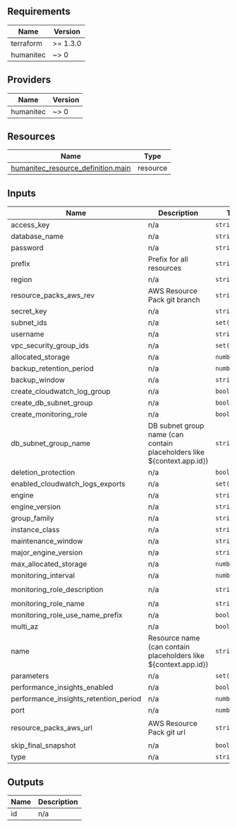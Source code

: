 <!-- BEGIN_TF_DOCS -->
## Requirements

| Name | Version |
|------|---------|
| terraform | >= 1.3.0 |
| humanitec | ~> 0 |

## Providers

| Name | Version |
|------|---------|
| humanitec | ~> 0 |

## Resources

| Name | Type |
|------|------|
| [humanitec_resource_definition.main](https://registry.terraform.io/providers/humanitec/humanitec/latest/docs/resources/resource_definition) | resource |

## Inputs

| Name | Description | Type | Default | Required |
|------|-------------|------|---------|:--------:|
| access\_key | n/a | `string` | n/a | yes |
| database\_name | n/a | `string` | n/a | yes |
| password | n/a | `string` | n/a | yes |
| prefix | Prefix for all resources | `string` | n/a | yes |
| region | n/a | `string` | n/a | yes |
| resource\_packs\_aws\_rev | AWS Resource Pack git branch | `string` | n/a | yes |
| secret\_key | n/a | `string` | n/a | yes |
| subnet\_ids | n/a | `set(string)` | n/a | yes |
| username | n/a | `string` | n/a | yes |
| vpc\_security\_group\_ids | n/a | `set(string)` | n/a | yes |
| allocated\_storage | n/a | `number` | `20` | no |
| backup\_retention\_period | n/a | `number` | `1` | no |
| backup\_window | n/a | `string` | `null` | no |
| create\_cloudwatch\_log\_group | n/a | `bool` | `false` | no |
| create\_db\_subnet\_group | n/a | `bool` | `true` | no |
| create\_monitoring\_role | n/a | `bool` | `true` | no |
| db\_subnet\_group\_name | DB subnet group name (can contain placeholders like ${context.app.id}) | `string` | `""` | no |
| deletion\_protection | n/a | `bool` | `false` | no |
| enabled\_cloudwatch\_logs\_exports | n/a | `set(string)` | `[]` | no |
| engine | n/a | `string` | `"postgres"` | no |
| engine\_version | n/a | `string` | `"14"` | no |
| group\_family | n/a | `string` | `"postgres14"` | no |
| instance\_class | n/a | `string` | `"db.t4g.large"` | no |
| maintenance\_window | n/a | `string` | `null` | no |
| major\_engine\_version | n/a | `string` | `"14"` | no |
| max\_allocated\_storage | n/a | `number` | `100` | no |
| monitoring\_interval | n/a | `number` | `60` | no |
| monitoring\_role\_description | n/a | `string` | `"Monitoring role for RDS basic cluster"` | no |
| monitoring\_role\_name | n/a | `string` | `"rds-basic-monitoring-role"` | no |
| monitoring\_role\_use\_name\_prefix | n/a | `bool` | `true` | no |
| multi\_az | n/a | `bool` | `true` | no |
| name | Resource name (can contain placeholders like ${context.app.id}) | `string` | `""` | no |
| parameters | n/a | `set(any)` | `[]` | no |
| performance\_insights\_enabled | n/a | `bool` | `true` | no |
| performance\_insights\_retention\_period | n/a | `number` | `7` | no |
| port | n/a | `number` | `5432` | no |
| resource\_packs\_aws\_url | AWS Resource Pack git url | `string` | `"https://github.com/humanitec-architecture/resource-packs-aws.git"` | no |
| skip\_final\_snapshot | n/a | `bool` | `true` | no |
| type | n/a | `string` | `"postgres"` | no |

## Outputs

| Name | Description |
|------|-------------|
| id | n/a |
<!-- END_TF_DOCS -->